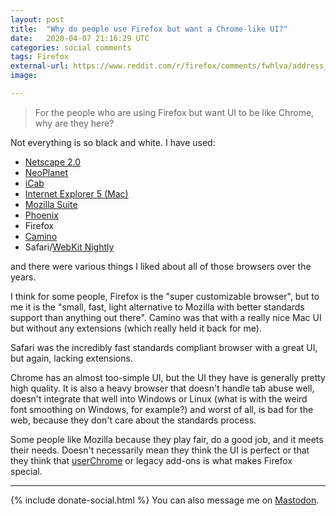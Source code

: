 ```yaml
---
layout: post
title:  "Why do people use Firefox but want a Chrome-like UI?"
date:   2020-04-07 21:16:29 UTC
categories: social comments
tags: Firefox
external-url: https://www.reddit.com/r/firefox/comments/fwhlva/address_barawesomebar_design_update_in_firefox_75/fmq79oc/
image:

---
```


> For the people who are using Firefox but want UI to be like Chrome, why are they here?

Not everything is so black and white. I have used:

* [Netscape 2.0](https://en.wikipedia.org/wiki/Netscape_Navigator_2)
* [NeoPlanet](https://en.wikipedia.org/wiki/NeoPlanet)
* [iCab](https://en.wikipedia.org/wiki/ICab)
* [Internet Explorer 5 (Mac)](https://en.wikipedia.org/wiki/Internet_Explorer_for_Mac)
* [Mozilla Suite](https://en.wikipedia.org/wiki/Mozilla_Application_Suite)
* [Phoenix](https://en.wikipedia.org/wiki/Firefox_early_version_history)
* Firefox
* [Camino](https://en.wikipedia.org/wiki/Camino_(web_browser))
* Safari/[WebKit Nightly](https://webkit.org/blog/29/nightly-builds/)

and there were various things I liked about all of those browsers over the years. 

I think for some people, Firefox is the "super customizable browser", but to me it is the "small, fast, light alternative to Mozilla with better standards support than anything out there". Camino was that with a really nice Mac UI but without any extensions (which really held it back for me). 

Safari was the incredibly fast standards compliant browser with a great UI, but again, lacking extensions. 

Chrome has an almost too-simple UI, but the UI they have is generally pretty high quality. It is also a heavy browser that doesn't handle tab abuse well, doesn't integrate that well into Windows or Linux (what is with the weird font smoothing on Windows, for example?) and worst of all, is bad for the web, because they don't care about the standards process. 

Some people like Mozilla because they play fair, do a good job, and it meets their needs. Doesn't necessarily mean they think the UI is perfect or that they think that [userChrome](https://www.userchrome.org/) or legacy add-ons is what makes Firefox special.

---

{% include donate-social.html %} You can also message me on [Mastodon](https://mastodon.social/@yoasif).